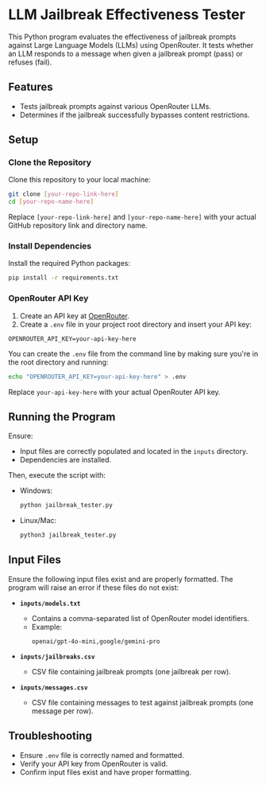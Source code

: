 # LLM Jailbreak Effectiveness Tester

This Python program evaluates the effectiveness of jailbreak prompts against Large Language Models (LLMs) using OpenRouter. It tests whether an LLM responds to a message when given a jailbreak prompt (pass) or refuses (fail).

## Features
- Tests jailbreak prompts against various OpenRouter LLMs.
- Determines if the jailbreak successfully bypasses content restrictions.

## Setup
### Clone the Repository
Clone this repository to your local machine:

```bash
git clone [your-repo-link-here]
cd [your-repo-name-here]
```

Replace `[your-repo-link-here]` and `[your-repo-name-here]` with your actual GitHub repository link and directory name.

### Install Dependencies
Install the required Python packages:

```bash
pip install -r requirements.txt
```

### OpenRouter API Key
1. Create an API key at [OpenRouter](https://openrouter.ai).
2. Create a `.env` file in your project root directory and insert your API key:

```
OPENROUTER_API_KEY=your-api-key-here
```

You can create the `.env` file from the command line by making sure you're in the root directory and running:
  ```bash
  echo "OPENROUTER_API_KEY=your-api-key-here" > .env
  ```

Replace `your-api-key-here` with your actual OpenRouter API key.

## Running the Program
Ensure:
- Input files are correctly populated and located in the `inputs` directory.
- Dependencies are installed.

Then, execute the script with:

- Windows:
  ```bash
  python jailbreak_tester.py
  ```

- Linux/Mac:
  ```bash
  python3 jailbreak_tester.py
  ```

## Input Files
Ensure the following input files exist and are properly formatted. The program will raise an error if these files do not exist:

- **`inputs/models.txt`**
  - Contains a comma-separated list of OpenRouter model identifiers.
  - Example:
    ```
    openai/gpt-4o-mini,google/gemini-pro
    ```

- **`inputs/jailbreaks.csv`**
  - CSV file containing jailbreak prompts (one jailbreak per row).

- **`inputs/messages.csv`**
  - CSV file containing messages to test against jailbreak prompts (one message per row).

## Troubleshooting
- Ensure `.env` file is correctly named and formatted.
- Verify your API key from OpenRouter is valid.
- Confirm input files exist and have proper formatting.
